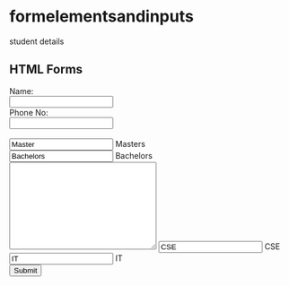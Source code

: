 # formelementsandinputs
student details
<html>
<body>

<h2>HTML Forms</h2>

<form action="/action_page.php">
  <label for="fname">Name:</label><br>
  <input type="text" id="name" Name="fname" value=" "><br>
  <label for="lname">Phone No:</label><br>
  <input type="text" id="name" Phone No="phone no" value=" "><br><br>

   <input type="Course" id="Masters" name="Course" value="Master">
  <label for="masters">Masters</label><br>
  <input type="Course" id="Bachelors" name="Course" value="Bachelors">
  <label for="Bachelors">Bachelors</label><br>

  <textarea name="message" rows="10" cols="30"> </textarea>


  <input type="Subjects Intrests" id="CSE" name="Sub1" value="CSE">
  <label for="Sub1"> CSE</label><br>
  <input type="Subjects Intrests" id="Sub2" name="Sub2" value="IT">
  <label for="Sub2"> IT</label><br>

  <input type="submit" value="Submit">
</form> 

</body>
</html>
